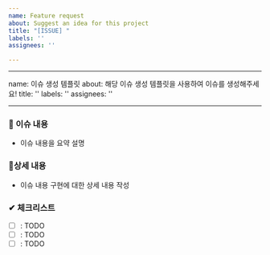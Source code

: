 ```yaml
---
name: Feature request
about: Suggest an idea for this project
title: "[ISSUE] "
labels: ''
assignees: ''

---
```


---
name: 이슈 생성 템플릿
about: 해당 이슈 생성 템플릿을 사용하여 이슈를 생성해주세요!
title: ''
labels: ''
assignees: ''

---
<!---- 제목 emoji commitTag: name -->
<!---- [ISSUE] ✨ Feat: login -->

### 📄 이슈 내용
- 이슈 내용을 요약 설명

### 📑상세 내용
- 이슈 내용 구현에 대한 상세 내용 작성

### ✔ 체크리스트
- [ ] : TODO
- [ ] : TODO
- [ ] : TODO
